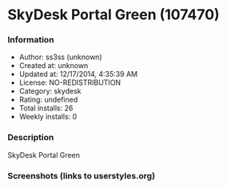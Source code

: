 # SkyDesk Portal Green (107470)

### Information
- Author: ss3ss (unknown)
- Created at: unknown
- Updated at: 12/17/2014, 4:35:39 AM
- License: NO-REDISTRIBUTION
- Category: skydesk
- Rating: undefined
- Total installs: 26
- Weekly installs: 0


### Description
SkyDesk Portal Green


### Screenshots (links to userstyles.org)




